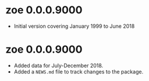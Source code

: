 # zoe 0.0.0.9000

* Initial version covering January 1999 to June 2018

# zoe 0.0.0.9000

* Added data for July-December 2018.
* Added a `NEWS.md` file to track changes to the package.
